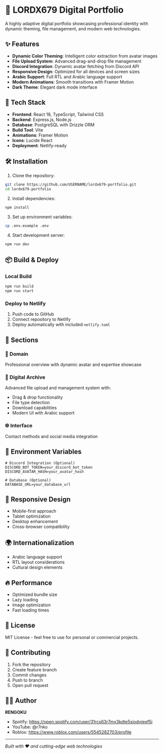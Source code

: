 # 👑 LORDX679 Digital Portfolio

A highly adaptive digital portfolio showcasing professional identity with dynamic theming, file management, and modern web technologies.

## ✨ Features

- **Dynamic Color Theming**: Intelligent color extraction from avatar images
- **File Upload System**: Advanced drag-and-drop file management
- **Discord Integration**: Dynamic avatar fetching from Discord API
- **Responsive Design**: Optimized for all devices and screen sizes
- **Arabic Support**: Full RTL and Arabic language support
- **Modern Animations**: Smooth transitions with Framer Motion
- **Dark Theme**: Elegant dark mode interface

## 🚀 Tech Stack

- **Frontend**: React 18, TypeScript, Tailwind CSS
- **Backend**: Express.js, Node.js
- **Database**: PostgreSQL with Drizzle ORM
- **Build Tool**: Vite
- **Animations**: Framer Motion
- **Icons**: Lucide React
- **Deployment**: Netlify-ready

## 🛠️ Installation

1. Clone the repository:
```bash
git clone https://github.com/USERNAME/lordx679-portfolio.git
cd lordx679-portfolio
```

2. Install dependencies:
```bash
npm install
```

3. Set up environment variables:
```bash
cp .env.example .env
```

4. Start development server:
```bash
npm run dev
```

## 📦 Build & Deploy

### Local Build
```bash
npm run build
npm run start
```

### Deploy to Netlify
1. Push code to GitHub
2. Connect repository to Netlify
3. Deploy automatically with included `netlify.toml`

## 🎨 Sections

### 🏰 Domain
Professional overview with dynamic avatar and expertise showcase

### 📁 Digital Archive  
Advanced file upload and management system with:
- Drag & drop functionality
- File type detection
- Download capabilities
- Modern UI with Arabic support

### 🌐 Interface
Contact methods and social media integration

## 🔧 Environment Variables

```env
# Discord Integration (Optional)
DISCORD_BOT_TOKEN=your_discord_bot_token
DISCORD_AVATAR_HASH=your_avatar_hash

# Database (Optional)
DATABASE_URL=your_database_url
```

## 📱 Responsive Design

- Mobile-first approach
- Tablet optimization
- Desktop enhancement
- Cross-browser compatibility

## 🌍 Internationalization

- Arabic language support
- RTL layout considerations
- Cultural design elements

## 🔥 Performance

- Optimized bundle size
- Lazy loading
- Image optimization
- Fast loading times

## 📄 License

MIT License - feel free to use for personal or commercial projects.

## 🤝 Contributing

1. Fork the repository
2. Create feature branch
3. Commit changes
4. Push to branch
5. Open pull request

## 👨‍💻 Author

**RENGOKU**
- Spotify: https://open.spotify.com/user/31rcs63r7mx3kdte5siodvjeqf5i
- YouTube: @r7nko
- Roblox: https://www.roblox.com/users/5545282703/profile

---

*Built with ❤️ and cutting-edge web technologies*